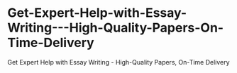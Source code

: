 # Get-Expert-Help-with-Essay-Writing---High-Quality-Papers-On-Time-Delivery
Get Expert Help with Essay Writing - High-Quality Papers, On-Time Delivery

